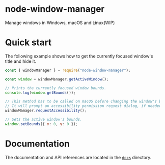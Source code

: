 # node-window-manager

Manage windows in Windows, macOS and ~~Linux~~(WIP)

# Quick start

The following example shows how to get the currently focused window's title and hide it.

```javascript
const { windowManager } = require("node-window-manager");

const window = windowManager.getActiveWindow();

// Prints the currently focused window bounds.
console.log(window.getBounds());

// This method has to be called on macOS before changing the window's bounds, otherwise it will throw an error.
// It will prompt an accessibility permission request dialog, if needed.
windowManager.requestAccessibility();

// Sets the active window's bounds.
window.setBounds({ x: 0, y: 0 });
```

# Documentation

The documentation and API references are located in the [`docs`](docs) directory.
